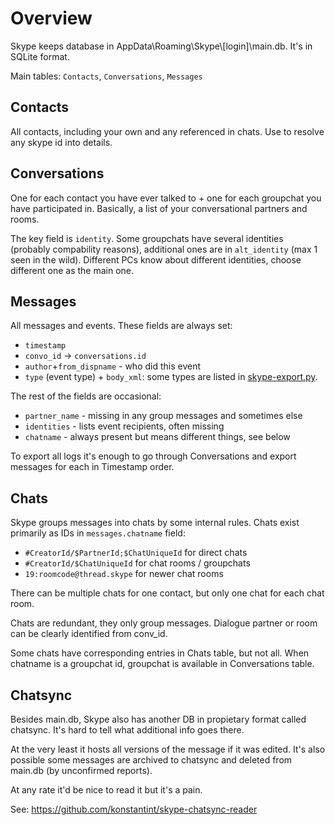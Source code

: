 # Overview #
Skype keeps database in AppData\Roaming\Skype\\[login]\main.db. It's in SQLite format.

Main tables: `Contacts`, `Conversations`, `Messages`

## Contacts ##
All contacts, including your own and any referenced in chats. Use to resolve any skype id into details.

## Conversations ##
One for each contact you have ever talked to + one for each groupchat you have participated in. Basically, a list of your conversational partners and rooms.

The key field is `identity`. Some groupchats have several identities (probably compability reasons), additional ones are in `alt_identity` (max 1 seen in the wild).
Different PCs know about different identities, choose different one as the main one.

## Messages ##
All messages and events. These fields are always set:

 * `timestamp`
 * `convo_id` -> `conversations.id`
 * `author`+`from_dispname` - who did this event
 * `type` (event type) + `body_xml`: some types are listed in [skype-export.py](skype-export.py).

The rest of the fields are occasional:
 
 * `partner_name` - missing in any group messages and sometimes else
 * `identities` - lists event recipients, often missing
 * `chatname` - always present but means different things, see below

To export all logs it's enough to go through Conversations and export messages for each in Timestamp order.

## Chats ##
Skype groups messages into chats by some internal rules. Chats exist primarily as IDs in `messages.chatname` field:

 * `#CreatorId/$PartnerId;$ChatUniqueId`    for direct chats
 * `#CreatorId/$ChatUniqueId`               for chat rooms / groupchats
 * `19:roomcode@thread.skype`               for newer chat rooms

There can be multiple chats for one contact, but only one chat for each chat room.

Chats are redundant, they only group messages. Dialogue partner or room can be clearly identified from conv\_id.

Some chats have corresponding entries in Chats table, but not all. When chatname is a groupchat id, groupchat is available in Conversations table.

## Chatsync ##
Besides main.db, Skype also has another DB in propietary format called chatsync. It's hard to tell what additional info goes there.

At the very least it hosts all versions of the message if it was edited. It's also possible some messages are archived to chatsync and deleted from main.db (by unconfirmed reports).

At any rate it'd be nice to read it but it's a pain.

See: https://github.com/konstantint/skype-chatsync-reader